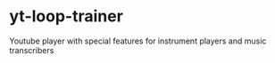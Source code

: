# yt-loop-trainer
Youtube player with special features for instrument players and music transcribers
